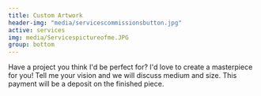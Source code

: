 ```yaml
---
title: Custom Artwork
header-img: "media/servicescommissionsbutton.jpg"
active: services
img: media/Servicespictureofme.JPG
group: bottom
---
```

Have a project you think I'd be perfect for? I'd love to create a masterpiece for you! Tell me your vision and we will discuss medium and size. This payment will be a deposit on the finished piece. 
